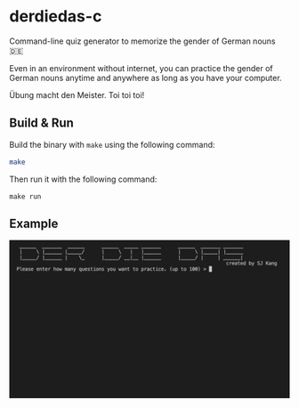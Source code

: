 # derdiedas-c

Command-line quiz generator to memorize the gender of German nouns 🇩🇪

Even in an environment without internet, you can practice the gender of German nouns anytime and anywhere as long as you have your computer.

Übung macht den Meister. Toi toi toi!

## Build & Run

Build the binary with `make` using the following command:

```sh
make
```

Then run it with the following command:

```
make run
```

## Example

![Example](example.gif)
